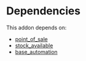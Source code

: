 # Dependencies

This addon depends on:

- [point_of_sale](../../../../../oca-ocb-sale/odoo-bringout-oca-ocb-point_of_sale)
- [stock_available](../../../../odoo-bringout-oca-stock-logistics-availability-stock_available)
- [base_automation](../../../../../oca-ocb-core/odoo-bringout-oca-ocb-base_automation)
